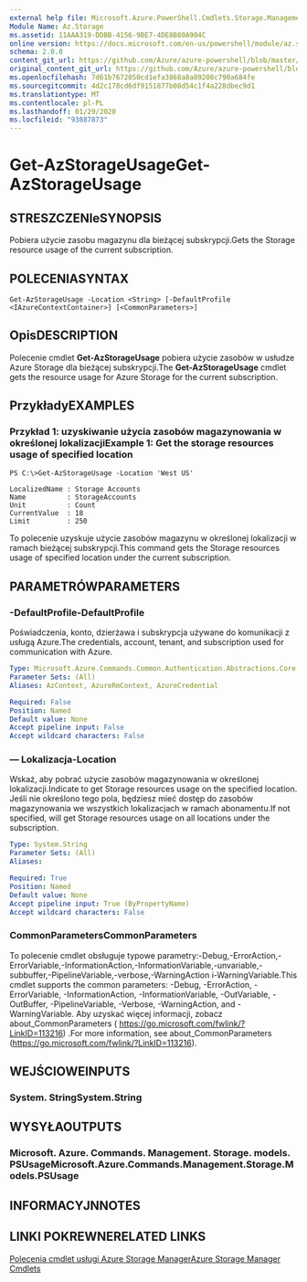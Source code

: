 ```yaml
---
external help file: Microsoft.Azure.PowerShell.Cmdlets.Storage.Management.dll-Help.xml
Module Name: Az.Storage
ms.assetid: 11AAA319-DDBB-4156-9BE7-4DE8B80A904C
online version: https://docs.microsoft.com/en-us/powershell/module/az.storage/get-azstorageusage
schema: 2.0.0
content_git_url: https://github.com/Azure/azure-powershell/blob/master/src/Storage/Storage.Management/help/Get-AzStorageUsage.md
original_content_git_url: https://github.com/Azure/azure-powershell/blob/master/src/Storage/Storage.Management/help/Get-AzStorageUsage.md
ms.openlocfilehash: 7d61b7672050cd1efa3868a8a89208c790a684fe
ms.sourcegitcommit: 4d2c178cd6df9151877b08d54c1f4a228dbec9d1
ms.translationtype: MT
ms.contentlocale: pl-PL
ms.lasthandoff: 01/29/2020
ms.locfileid: "93887873"
---
```

# <span data-ttu-id="48f91-101">Get-AzStorageUsage</span><span class="sxs-lookup"><span data-stu-id="48f91-101">Get-AzStorageUsage</span></span>

## <span data-ttu-id="48f91-102">STRESZCZENIe</span><span class="sxs-lookup"><span data-stu-id="48f91-102">SYNOPSIS</span></span>
<span data-ttu-id="48f91-103">Pobiera użycie zasobu magazynu dla bieżącej subskrypcji.</span><span class="sxs-lookup"><span data-stu-id="48f91-103">Gets the Storage resource usage of the current subscription.</span></span>

## <span data-ttu-id="48f91-104">POLECENIA</span><span class="sxs-lookup"><span data-stu-id="48f91-104">SYNTAX</span></span>

```
Get-AzStorageUsage -Location <String> [-DefaultProfile <IAzureContextContainer>] [<CommonParameters>]
```

## <span data-ttu-id="48f91-105">Opis</span><span class="sxs-lookup"><span data-stu-id="48f91-105">DESCRIPTION</span></span>
<span data-ttu-id="48f91-106">Polecenie cmdlet **Get-AzStorageUsage** pobiera użycie zasobów w usłudze Azure Storage dla bieżącej subskrypcji.</span><span class="sxs-lookup"><span data-stu-id="48f91-106">The **Get-AzStorageUsage** cmdlet gets the resource usage for Azure Storage for the current subscription.</span></span>

## <span data-ttu-id="48f91-107">Przykłady</span><span class="sxs-lookup"><span data-stu-id="48f91-107">EXAMPLES</span></span>

### <span data-ttu-id="48f91-108">Przykład 1: uzyskiwanie użycia zasobów magazynowania w określonej lokalizacji</span><span class="sxs-lookup"><span data-stu-id="48f91-108">Example 1: Get the storage resources usage of specified location</span></span>
```
PS C:\>Get-AzStorageUsage -Location 'West US'

LocalizedName : Storage Accounts
Name          : StorageAccounts
Unit          : Count
CurrentValue  : 18
Limit         : 250
```

<span data-ttu-id="48f91-109">To polecenie uzyskuje użycie zasobów magazynu w określonej lokalizacji w ramach bieżącej subskrypcji.</span><span class="sxs-lookup"><span data-stu-id="48f91-109">This command gets the Storage resources usage of specified location under the current subscription.</span></span>

## <span data-ttu-id="48f91-110">PARAMETRÓW</span><span class="sxs-lookup"><span data-stu-id="48f91-110">PARAMETERS</span></span>

### <span data-ttu-id="48f91-111">-DefaultProfile</span><span class="sxs-lookup"><span data-stu-id="48f91-111">-DefaultProfile</span></span>
<span data-ttu-id="48f91-112">Poświadczenia, konto, dzierżawa i subskrypcja używane do komunikacji z usługą Azure.</span><span class="sxs-lookup"><span data-stu-id="48f91-112">The credentials, account, tenant, and subscription used for communication with Azure.</span></span>

```yaml
Type: Microsoft.Azure.Commands.Common.Authentication.Abstractions.Core.IAzureContextContainer
Parameter Sets: (All)
Aliases: AzContext, AzureRmContext, AzureCredential

Required: False
Position: Named
Default value: None
Accept pipeline input: False
Accept wildcard characters: False
```

### <span data-ttu-id="48f91-113">— Lokalizacja</span><span class="sxs-lookup"><span data-stu-id="48f91-113">-Location</span></span>
<span data-ttu-id="48f91-114">Wskaż, aby pobrać użycie zasobów magazynowania w określonej lokalizacji.</span><span class="sxs-lookup"><span data-stu-id="48f91-114">Indicate to get Storage resources usage on the specified location.</span></span>
<span data-ttu-id="48f91-115">Jeśli nie określono tego pola, będziesz mieć dostęp do zasobów magazynowania we wszystkich lokalizacjach w ramach abonamentu.</span><span class="sxs-lookup"><span data-stu-id="48f91-115">If not specified, will get Storage resources usage on all locations under the subscription.</span></span>

```yaml
Type: System.String
Parameter Sets: (All)
Aliases:

Required: True
Position: Named
Default value: None
Accept pipeline input: True (ByPropertyName)
Accept wildcard characters: False
```

### <span data-ttu-id="48f91-116">CommonParameters</span><span class="sxs-lookup"><span data-stu-id="48f91-116">CommonParameters</span></span>
<span data-ttu-id="48f91-117">To polecenie cmdlet obsługuje typowe parametry:-Debug,-ErrorAction,-ErrorVariable,-InformationAction,-InformationVariable,-unvariable,-subbuffer,-PipelineVariable,-verbose,-WarningAction i-WarningVariable.</span><span class="sxs-lookup"><span data-stu-id="48f91-117">This cmdlet supports the common parameters: -Debug, -ErrorAction, -ErrorVariable, -InformationAction, -InformationVariable, -OutVariable, -OutBuffer, -PipelineVariable, -Verbose, -WarningAction, and -WarningVariable.</span></span> <span data-ttu-id="48f91-118">Aby uzyskać więcej informacji, zobacz about_CommonParameters ( https://go.microsoft.com/fwlink/?LinkID=113216) .</span><span class="sxs-lookup"><span data-stu-id="48f91-118">For more information, see about_CommonParameters (https://go.microsoft.com/fwlink/?LinkID=113216).</span></span>

## <span data-ttu-id="48f91-119">WEJŚCIOWE</span><span class="sxs-lookup"><span data-stu-id="48f91-119">INPUTS</span></span>

### <span data-ttu-id="48f91-120">System. String</span><span class="sxs-lookup"><span data-stu-id="48f91-120">System.String</span></span>

## <span data-ttu-id="48f91-121">WYSYŁA</span><span class="sxs-lookup"><span data-stu-id="48f91-121">OUTPUTS</span></span>

### <span data-ttu-id="48f91-122">Microsoft. Azure. Commands. Management. Storage. models. PSUsage</span><span class="sxs-lookup"><span data-stu-id="48f91-122">Microsoft.Azure.Commands.Management.Storage.Models.PSUsage</span></span>

## <span data-ttu-id="48f91-123">INFORMACYJN</span><span class="sxs-lookup"><span data-stu-id="48f91-123">NOTES</span></span>

## <span data-ttu-id="48f91-124">LINKI POKREWNE</span><span class="sxs-lookup"><span data-stu-id="48f91-124">RELATED LINKS</span></span>

[<span data-ttu-id="48f91-125">Polecenia cmdlet usługi Azure Storage Manager</span><span class="sxs-lookup"><span data-stu-id="48f91-125">Azure Storage Manager Cmdlets</span></span>](./Az.Storage.md)


